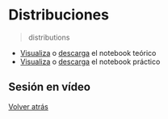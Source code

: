 # Distribuciones

> distributions

- [Visualiza][tutorial-visualize] o [descarga][tutorial-download] el notebook teórico
- [Visualiza][exercise-visualize] o [descarga][exercise-download] el notebook práctico

## Sesión en vídeo

<!-- [![Live coding session][youtube-image]][youtube-video] -->

[Volver atrás](../.)

<!-- LINKS -->

[tutorial-visualize]:distributions.html
[tutorial-download]:distributions.ipynb
[exercise-visualize]:exercise-distributions.html
[exercise-download]:exercise-distributions.ipynb
[youtube-image]:http://img.youtube.com/vi/0FPsQSAOGDw/0.jpg
[youtube-video]:https://youtu.be/0FPsQSAOGDw
